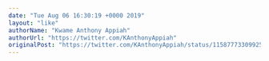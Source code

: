```yaml
---
date: "Tue Aug 06 16:30:19 +0000 2019"
layout: "like"
authorName: "Kwame Anthony Appiah"
authorUrl: "https://twitter.com/KAnthonyAppiah"
originalPost: "https://twitter.com/KAnthonyAppiah/status/1158777330992582657"
---
```

